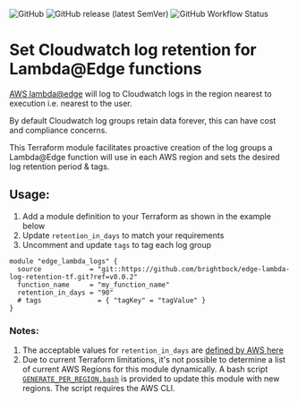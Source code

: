 ![GitHub](https://img.shields.io/github/license/brightbock/edge-lambda-log-retention-tf) ![GitHub release (latest SemVer)](https://img.shields.io/github/v/release/brightbock/edge-lambda-log-retention-tf) ![GitHub Workflow Status](https://img.shields.io/github/workflow/status/brightbock/edge-lambda-log-retention-tf/Terraform)

# Set Cloudwatch log retention for Lambda@Edge functions

[AWS lambda@edge](https://aws.amazon.com/lambda/edge/) will log to Cloudwatch logs in the region nearest to execution i.e. nearest to the user.

By default Cloudwatch log groups retain data forever, this can have cost and compliance concerns.

This Terraform module facilitates proactive creation of the log groups a Lambda@Edge function will use in each AWS region and sets the desired log retention period & tags.

## Usage:

  1. Add a module definition to your Terraform as shown in the example below
  2. Update `retention_in_days` to match your requirements
  3. Uncomment and update `tags` to tag each log group

```
module "edge_lambda_logs" {
  source            = "git::https://github.com/brightbock/edge-lambda-log-retention-tf.git?ref=v0.0.2"
  function_name     = "my_function_name"
  retention_in_days = "90"
  # tags              = { "tagKey" = "tagValue" }
}
```

### Notes:

  1. The acceptable values for `retention_in_days` are [defined by AWS here](https://docs.aws.amazon.com/AmazonCloudWatchLogs/latest/APIReference/API_PutRetentionPolicy.html#API_PutRetentionPolicy_RequestSyntax)
  2. Due to current Terraform limitations, it's not possible to determine a list of current AWS Regions for this module dynamically. A bash script [`GENERATE_PER_REGION.bash`](./GENERATE_PER_REGION.bash) is provided to update this module with new regions. The script requires the AWS CLI.

